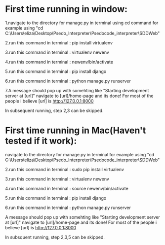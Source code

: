 # First time running in window:
1.navigate to the directory for manage.py in terminal using cd command
for example using "cd C:\Users\eliza\Desktop\Psedo_Interpreter\Psedocode_interpreter\SDDWeb"

2.run this command in terminal : pip install virtualenv

3.run this command in terminal : virtualenv newenv

4.run this command in terminal : newenv/bin/activate

5.run this command in terminal : pip install django

6.run this command in terminal : python manage.py runserver

7.A message should pop up with somehting like "Starting development server at [url]"
 navigate to [url]/home-page and its done! For most of the people i believe [url] is http://127.0.0.1:8000

In subsequent running, step 2,3 can be skipped.

# **First time running in Mac(Haven't tested if it work):** 

navigate to the directory for manage.py in terminal
for example using "cd C:\Users\eliza\Desktop\Psedo_Interpreter\Psedocode_interpreter\SDDWeb"

2.run this command in terminal : sudo pip install virtualenv

3.run this command in terminal : virtualenv newenv

4.run this command in terminal : source newenv/bin/activate

5.run this command in terminal : pip install django

6.run this command in terminal : python manage.py runserver

A message should pop up with somehting like "Starting development server at [url]"
 navigate to [url]/home-page and its done! For most of the people i believe [url] is http://127.0.0.1:8000

In subsquent running, step 2,3,5 can be skipped.

